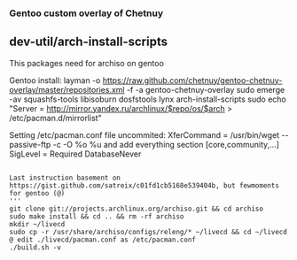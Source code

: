### Gentoo custom overlay of Chetnuy

## dev-util/arch-install-scripts
This packages need for archiso on gentoo 

Gentoo install:
layman -o https://raw.github.com/chetnuy/gentoo-chetnuy-overlay/master/repositories.xml -f -a gentoo-chetnuy-overlay
sudo emerge -av squashfs-tools libisoburn dosfstools lynx arch-install-scripts
sudo echo "Server = http://mirror.yandex.ru/archlinux/$repo/os/$arch > /etc/pacman.d/mirrorlist"

Setting /etc/pacman.conf file
uncommited: 
XferCommand = /usr/bin/wget --passive-ftp -c -O %o %u
and add everything section [core,community,...]
SigLevel = Required DatabaseNever
```

Last instruction basement on https://gist.github.com/satreix/c01fd1cb5168e539404b, but fewmoments for gentoo (@)
'''
git clone git://projects.archlinux.org/archiso.git && cd archiso
sudo make install && cd .. && rm -rf archiso
mkdir ~/livecd
sudo cp -r /usr/share/archiso/configs/releng/* ~/livecd && cd ~/livecd
@ edit ./livecd/pacman.conf as /etc/pacman.conf
./build.sh -v

```

